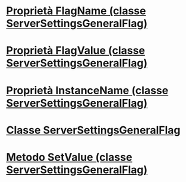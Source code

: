 # [Proprietà FlagName (classe ServerSettingsGeneralFlag)](flagname-property-serversettingsgeneralflag-class.md)
# [Proprietà FlagValue (classe ServerSettingsGeneralFlag)](flagvalue-property-serversettingsgeneralflag-class.md)
# [Proprietà InstanceName (classe ServerSettingsGeneralFlag)](instancename-property-serversettingsgeneralflag-class.md)
# [Classe ServerSettingsGeneralFlag](serversettingsgeneralflag-class.md)
# [Metodo SetValue (classe ServerSettingsGeneralFlag)](setvalue-method-serversettingsgeneralflag-class.md)
